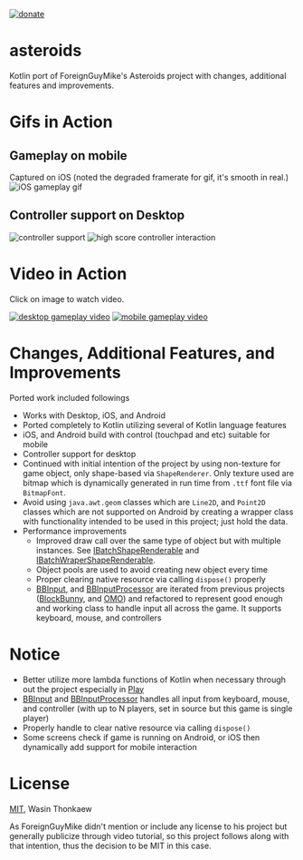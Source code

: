 <a href="https://github.com/haxpor/donate"><img src="https://img.shields.io/badge/$-donate-ff69b4.svg?maxAge=2592000&amp;style=flat" alt="donate"></a>

# asteroids
Kotlin port of ForeignGuyMike's Asteroids project with changes, additional features and improvements.

# Gifs in Action

## Gameplay on mobile

Captured on iOS (noted the degraded framerate for gif, it's smooth in real.)
![iOS gameplay gif](https://media.giphy.com/media/54r3o7nmXqhXi/giphy.gif)

## Controller support on Desktop

![controller support](http://i.imgur.com/O2sSXq1.gif)
![high score controller interaction](http://i.imgur.com/of6n3Cx.gif)

# Video in Action

Click on image to watch video.

[![desktop gameplay video](http://i.imgur.com/uLRDqkM.png)](https://www.youtube.com/watch?v=25N9RvHNJbQ)
[![mobile gameplay video](http://i.imgur.com/XZ3b3wQ.png)](https://www.youtube.com/watch?v=nHy8_HYIExI)

# Changes, Additional Features, and Improvements

Ported work included followings

* Works with Desktop, iOS, and Android
* Ported completely to Kotlin utilizing several of Kotlin language features
* iOS, and Android build with control (touchpad and etc) suitable for mobile
* Controller support for desktop
* Continued with initial intention of the project by using non-texture for game object, only shape-based via `ShapeRenderer`. Only texture used are bitmap which is dynamically generated in run time from `.ttf` font file via `BitmapFont`.
* Avoid using `java.awt.geom` classes which are `Line2D`, and `Point2D` classes which are not supported on Android by creating a wrapper class with functionality intended to be used in this project; just hold the data.
* Performance improvements
    * Improved draw call over the same type of object but with multiple instances. See [IBatchShapeRenderable](https://github.com/haxpor/asteroids/blob/master/core/src/io/wasin/asteroids/interfaces/IBatchShapeRenderable.kt) and [IBatchWraperShapeRenderable](https://github.com/haxpor/asteroids/blob/master/core/src/io/wasin/asteroids/interfaces/IBatchWrapperShapeRenderable.kt).
    * Object pools are used to avoid creating new object every time
    * Proper clearing native resource via calling `dispose()` properly
    * [BBInput](https://github.com/haxpor/asteroids/blob/master/core/src/io/wasin/asteroids/handlers/BBInput.kt), and [BBInputProcessor](https://github.com/haxpor/asteroids/blob/master/core/src/io/wasin/asteroids/handlers/BBInputProcessor.kt) are iterated from previous projects ([BlockBunny](https://github.com/haxpor/blockbunny), and [OMO](https://github.com/haxpor/omo)) and refactored to represent good enough and working class to handle input all across the game. It supports keyboard, mouse, and controllers

# Notice

* Better utilize more lambda functions of Kotlin when necessary through out the project especially in [Play](https://github.com/haxpor/asteroids/blob/master/core/src/io/wasin/asteroids/states/Play.kt)
* [BBInput](https://github.com/haxpor/asteroids/blob/master/core/src/io/wasin/asteroids/handlers/BBInput.kt) and [BBInputProcessor](https://github.com/haxpor/asteroids/blob/master/core/src/io/wasin/asteroids/handlers/BBInputProcessor.kt) handles all input from keyboard, mouse, and controller (with up to N players, set in source but this game is single player)
* Properly handle to clear native resource via calling `dispose()`
* Some screens check if game is running on Android, or iOS then dynamically add support for mobile interaction

# License
[MIT](https://github.com/haxpor/asteroids/blob/master/LICENSE), Wasin Thonkaew

As ForeignGuyMike didn't mention or include any license to his project but generally publicize through video tutorial, so this project follows along with that intention, thus the decision to be MIT in this case.
